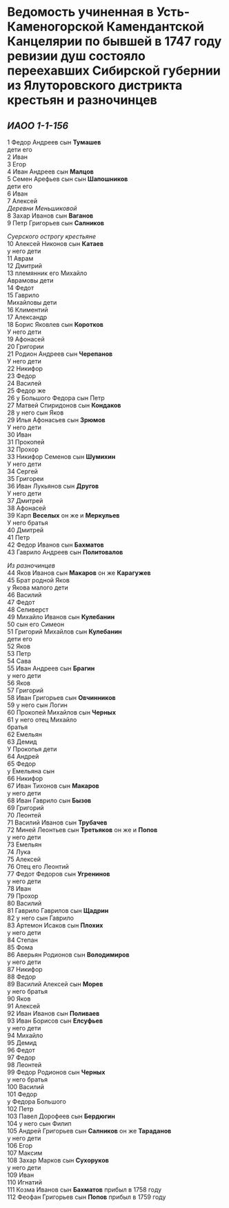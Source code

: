 ﻿# Ведомость учиненная в Усть-Каменогорской Камендантской Канцелярии по бывшей в 1747 году ревизии душ состояло переехавших Сибирской губернии из Ялуторовского дистрикта крестьян и разночинцев
  
*ИАОО 1-1-156*
---

1 Федор Андреев сын **Тумашев**  
дети его  
2 Иван  
3 Егор  
4 Иван Андреев сын **Малцов**  
5 Семен Арефьев сын сын **Шапошников**  
дети его  
6 Иван  
7 Алексей  
_Деревни Меньшиковой_  
8 Захар Иванов сын **Ваганов**  
9 Петр Григорьев сын **Салников**  
  
_Суерского острогу крестьяне_  
10 Алексей Никонов сын **Катаев**  
у него дети  
11 Аврам  
12 Дмитрий  
13 племянник его Михайло  
Аврамовы дети  
14 Федот  
15 Гаврило  
Михайловы дети  
16 Климентий  
17 Александр  
18 Борис Яковлев сын **Коротков**  
У него дети  
19 Афонасей  
20 Григории  
21 Родион Андреев сын **Черепанов**  
У него дети  
22 Никифор  
23 Федор  
24 Василей  
25 Федор же  
26 у Большого Федора сын Петр  
27 Матвей Спиридонов сын **Кондаков**  
28 у него сын Яков  
29 Илья Афонасьев сын **Зрюмов**  
У него дети  
30 Иван  
31 Прокопей  
32 Прохор  
33 Никифор Семенов сын **Шумихин**  
У него дети  
34 Сергей  
35 Григореи  
36 Иван Лукьянов сын **Другов**  
У него дети  
37 Дмитрей  
38 Афонасей  
39 Карп **Веселых** он же и **Меркульев**  
У него братья  
40 Дмитрей  
41 Петр  
42 Федор Иванов сын **Бахматов**  
43 Гаврило Андреев сын **Политовалов**  
  
_Из разночинцев_  
44 Яков Иванов сын **Макаров** он же **Карагужев**  
45 Брат родной Яков  
у Якова малого дети  
46 Василий  
47 Федот  
48 Селиверст  
49 Михайло Иванов сын **Кулебанин**  
50 сын его Симеон  
51 Григорий Михайлов сын **Кулебанин**  
дети его  
52 Яков  
53 Петр  
54 Сава  
55 Иван Андреев сын **Брагин**  
у него дети  
56 Яков  
57 Григорий  
58 Иван Григорьев сын **Овчинников**  
59 у него сын Логин  
60 Прокопей Михайлов сын **Черных**  
61 у него отец Михайло  
братья  
62 Емельян  
63 Демид  
У Прокопья дети  
64 Андрей  
65 Федор  
у Емельяна сын  
66 Никифор  
67 Иван Тихонов сын **Макаров**  
у него дети  
68 Иван Гаврило сын **Бызов**  
69 Григорий  
70 Леонтей  
71 Василий Иванов сын **Трубачев**  
72 Миней Леонтьев сын **Третьяков** он же и **Попов**  
у него дети  
73 Емельян  
74 Лука  
75 Алексей  
76 Отец его Леонтий  
77 Федот Федоров сын **Угренинов**  
у него дети  
78 Иван  
79 Прохор  
80 Василий  
81 Гаврило Гаврилов сын **Щадрин**  
82 у него сын Гаврило  
83 Артемон Исаков сын **Плохих**  
у него дети  
84 Степан  
85 Фома  
86 Аверьян Родионов сын **Володимиров**  
у него дети  
87 Никифор  
88 Федор  
89 Василий Алексей сын **Морев**  
у него братья  
90 Яков  
91 Алексей  
92 Иван Иванов сын **Поливаев**  
93 Иван Борисов сын **Елсуфьев**  
у него дети  
94 Михайло  
95 Демид  
96 Федот  
97 Федор  
98 Леонтей  
99 Федор Родионов сын **Черных**  
у него братья  
100 Василий  
101 Федор  
у Федора Большого  
102 Петр  
103 Павел Дорофеев сын **Бердюгин**  
104 у него сын Филип  
105 Андрей Григорьев сын **Салников** он же **Тараданов**  
у него дети  
106 Егор  
107 Максим  
108 Захар Марков сын **Сухоруков**  
у него дети  
109 Иван  
110 Игнатий  
111 Козма Иванов сын **Бахматов** прибыл в 1758 году  
112 Феофан Григорьев сын **Попов** прибыл в 1759 году
